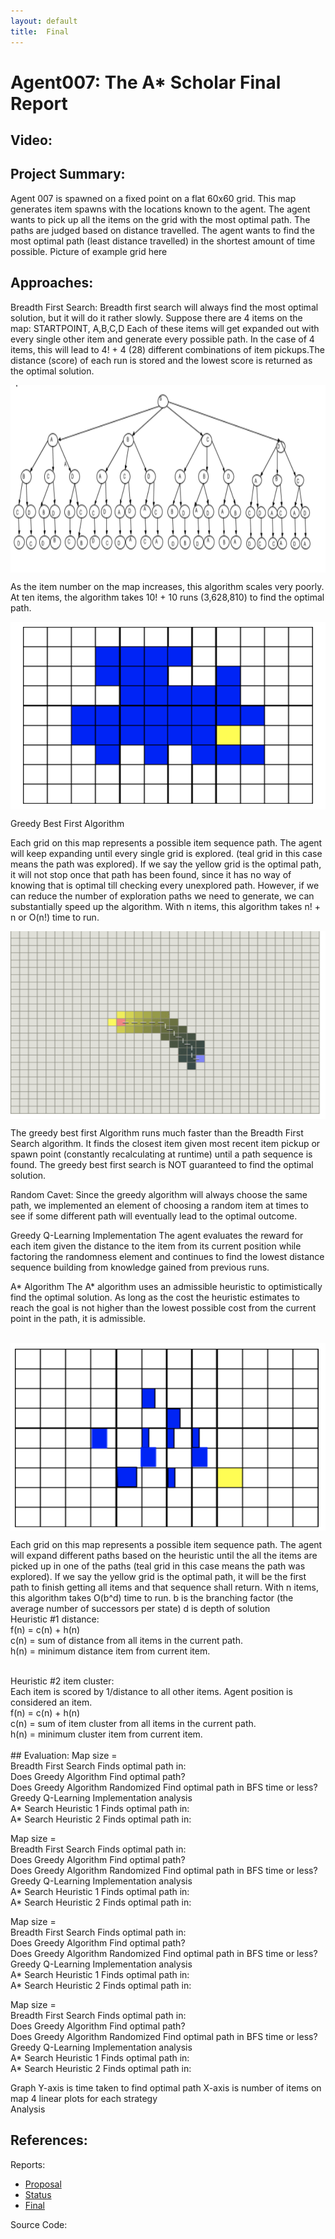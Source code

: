 ```yaml
---
layout: default
title:  Final
---
```


# Agent007: The A* Scholar Final Report

## Video:

## Project Summary:
Agent 007 is spawned on a fixed point on a flat 60x60 grid. This map generates item spawns with the locations known to the agent. The agent wants to pick up all the items on the grid with the most optimal path. The paths are judged based on distance travelled. 
The agent wants to find the most optimal path (least distance travelled) in the shortest amount of time possible. 
Picture of example grid here
<br>

## Approaches:
Breadth First Search:
Breadth first search will always find the most optimal solution, but it will do it rather slowly. Suppose there are 4 items on the map:
STARTPOINT, A,B,C,D
Each of these items will get expanded out with every single other item and generate every possible path. In the case of 4 items, this will lead to 4! + 4 (28) different combinations of item pickups.The distance (score) of each run is stored and the lowest score is returned as the optimal solution.
<br>

<a href="url"><img src="BFStree.png" align="center" height="300" width="600" ></a>
<br>

As the item number on the map increases, this algorithm scales very poorly. At ten items, the algorithm takes 10! + 10 runs (3,628,810) to find the optimal path.
<br>


<a href="url"><img src="gridOne.png" align="center" height="300" width="600" ></a>
<br>

Greedy Best First Algorithm

Each grid on this map represents a possible item sequence path. The agent will keep expanding until every single grid is explored. (teal grid in this case means the path was explored). If we say the yellow grid is the optimal path, it will not stop once that path has been found, since it has no way of knowing that is optimal till checking every unexplored path. However, if we can reduce the number of exploration paths we need to generate, we can substantially speed up the algorithm. With n items, this algorithm takes n! + n or O(n!) time to run. 
<br>

<a href="url"><img src="gridTwo.png" align="center" height="300" width="600" ></a>
<br>

The greedy best first Algorithm runs much faster than the Breadth First Search algorithm. It finds the closest item given most recent item pickup or spawn point (constantly recalculating at runtime) until a path sequence is found. The greedy best first search is NOT guaranteed to find the optimal solution. 

Random Cavet: 
Since the greedy algorithm will always choose the same path, we implemented an element of choosing a random item at times to see if some different path will eventually lead to the optimal outcome. 

Greedy Q-Learning Implementation
The agent evaluates the reward for each item given the distance to the item from its current position while factoring the randomness element and continues to find the lowest distance sequence building from knowledge gained from previous runs. 

A* Algorithm 
The A* algorithm uses an admissible heuristic to optimistically find the optimal solution. As long as the cost the heuristic estimates to reach the goal is not higher than the lowest possible cost from the current point in the path, it is admissible.

<br>
<a href="url"><img src="gridThree.png" align="center" height="300" width="600" ></a> 
<br>

Each grid on this map represents a possible item sequence path. The agent will expand different paths based on the heuristic until the all the items are picked up in one of the paths  (teal grid in this case means the path was explored). If we say the yellow grid is the optimal path, it will be the first path to finish getting all items and that sequence shall return. With n items, this algorithm takes O(b^d) time to run. 
b is the branching factor (the average number of successors per state)
d is depth of solution
<br>
Heuristic #1 distance:
<br>
f(n) = c(n) + h(n)
<br>
c(n) = sum of distance from all items in the current path.
<br>
h(n) = minimum distance item from current item.

<br>
Heuristic #2 item cluster:
<br>
Each item is scored by 1/distance to all other items. Agent position is considered an item.
<br>
f(n) = c(n) + h(n)
<br>
c(n) = sum of item cluster from all items in the current path.
<br>
h(n) = minimum cluster item from current item.
<br>
<br>
## Evaluation:
Map size = 
<br>
Breadth First Search Finds optimal path in: 
<br>
Does Greedy Algorithm Find optimal path?
<br>
Does Greedy Algorithm Randomized Find optimal path in BFS time or less?
<br>
Greedy Q-Learning Implementation analysis
<br>
A* Search Heuristic 1 Finds optimal path in: 
<br>
A* Search Heuristic 2 Finds optimal path in: 
<br>

Map size = 
<br>
Breadth First Search Finds optimal path in: 
<br>
Does Greedy Algorithm Find optimal path?
<br>
Does Greedy Algorithm Randomized Find optimal path in BFS time or less?
<br>
Greedy Q-Learning Implementation analysis
<br>
A* Search Heuristic 1 Finds optimal path in: 
<br>
A* Search Heuristic 2 Finds optimal path in: 
<br>


Map size = 
<br>
Breadth First Search Finds optimal path in: 
<br>
Does Greedy Algorithm Find optimal path?
<br>
Does Greedy Algorithm Randomized Find optimal path in BFS time or less?
<br>
Greedy Q-Learning Implementation analysis
<br>
A* Search Heuristic 1 Finds optimal path in: 
<br>
A* Search Heuristic 2 Finds optimal path in: 
<br>

Map size = 
<br>
Breadth First Search Finds optimal path in: 
<br>
Does Greedy Algorithm Find optimal path?
<br>
Does Greedy Algorithm Randomized Find optimal path in BFS time or less?
<br>
Greedy Q-Learning Implementation analysis
<br>
A* Search Heuristic 1 Finds optimal path in: 
<br>
A* Search Heuristic 2 Finds optimal path in: 
<br>


Graph 
Y-axis is time taken to find optimal path
X-axis is number of items on map 
4 linear plots for each strategy 
<br>
Analysis
<br>
## References:


Reports:

- [Proposal](proposal.html)
- [Status](status.html)
- [Final](final.html)

Source Code:


